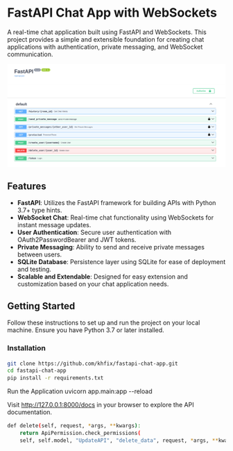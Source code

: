 # FastAPI Chat App with WebSockets

A real-time chat application built using FastAPI and WebSockets. This project provides a simple and extensible foundation for creating chat applications with authentication, private messaging, and WebSocket communication.

![FastAPI Chat App](docs.png)

## Features

- **FastAPI**: Utilizes the FastAPI framework for building APIs with Python 3.7+ type hints.
- **WebSocket Chat**: Real-time chat functionality using WebSockets for instant message updates.
- **User Authentication**: Secure user authentication with OAuth2PasswordBearer and JWT tokens.
- **Private Messaging**: Ability to send and receive private messages between users.
- **SQLite Database**: Persistence layer using SQLite for ease of deployment and testing.
- **Scalable and Extendable**: Designed for easy extension and customization based on your chat application needs.

## Getting Started

Follow these instructions to set up and run the project on your local machine. Ensure you have Python 3.7 or later installed.

### Installation

```bash
git clone https://github.com/khfix/fastapi-chat-app.git
cd fastapi-chat-app
pip install -r requirements.txt

```
Run the Application
uvicorn app.main:app --reload

Visit http://127.0.0.1:8000/docs in your browser to explore the API documentation.

```bash
def delete(self, request, *args, **kwargs):
    return ApiPermission.check_permissions(
    self, self.model, "UpdateAPI", "delete_data", request, *args, **kwargs)
```
